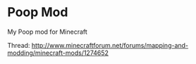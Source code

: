 # Poop Mod
My Poop mod for Minecraft

Thread: http://www.minecraftforum.net/forums/mapping-and-modding/minecraft-mods/1274652